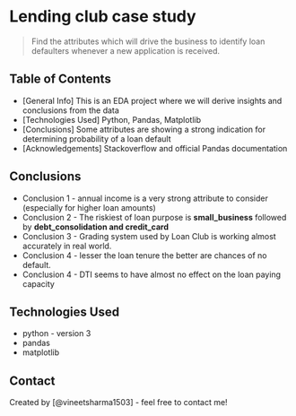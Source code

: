 # Lending club case study
> Find the attributes which will drive the business to identify loan defaulters whenever a new application is received.


## Table of Contents
* [General Info] This is an EDA project where we will derive insights and conclusions from the data
* [Technologies Used] Python, Pandas, Matplotlib
* [Conclusions] Some attributes are showing a strong indication for determining probability of a loan default
* [Acknowledgements] Stackoverflow and official Pandas documentation


## Conclusions
- Conclusion 1 - annual income is a very strong attribute to consider (especially for higher loan amounts)
- Conclusion 2 - The riskiest of loan purpose is <b>small_business</b> followed by <b>debt_consolidation and credit_card</b>
- Conclusion 3 - Grading system used by Loan Club is working almost accurately in real world.
- Conclusion 4 - lesser the loan tenure the better are chances of no default.
- Conclusion 4 - DTI seems to have almost no effect on the loan paying capacity

<!-- You don't have to answer all the questions - just the ones relevant to your project. -->


## Technologies Used
- python - version 3
- pandas
- matplotlib

## Contact
Created by [@vineetsharma1503] - feel free to contact me!